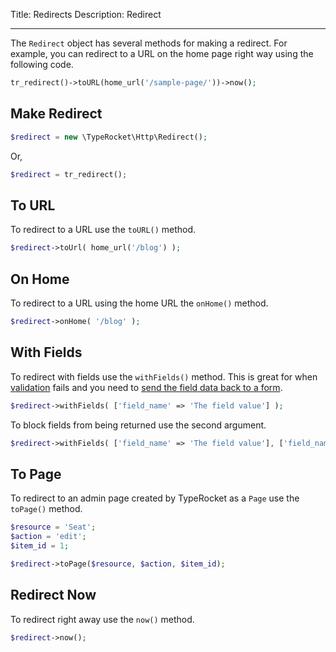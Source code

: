 Title: Redirects
Description: Redirect 

---

The `Redirect` object has several methods for making a redirect. For example, you can redirect to a URL on the home page right way using the following code.

```php
tr_redirect()->toURL(home_url('/sample-page/'))->now();
```

## Make Redirect

```php
$redirect = new \TypeRocket\Http\Redirect();
```

Or,

```php
$redirect = tr_redirect();
```

## To URL

To redirect to a URL use the `toURL()` method.

```php
$redirect->toUrl( home_url('/blog') );
```

## On Home

To redirect to a URL using the home URL the `onHome()` method.

```php
$redirect->onHome( '/blog' );
```

## With Fields

To redirect with fields use the `withFields()` method. This is great for when [validation](https://l.rb.typerocket.test/docs/v4/validator/) fails and you need to [send the field data back to a form](https://l.rb.typerocket.test/docs/v4/forms/#section-use-old).  

```php
$redirect->withFields( ['field_name' => 'The field value'] );
```

To block fields from being returned use the second argument.

```php
$redirect->withFields( ['field_name' => 'The field value'], ['field_name'] );
```

## To Page

To redirect to an admin page created by TypeRocket as a `Page` use the `toPage()` method.

```php
$resource = 'Seat';
$action = 'edit';
$item_id = 1;

$redirect->toPage($resource, $action, $item_id);
```

## Redirect Now

To redirect right away use the `now()` method.

```php
$redirect->now();
```